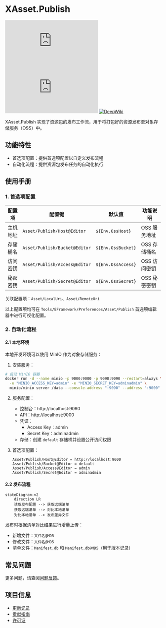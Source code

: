 # XAsset.Publish

[![Version](https://img.shields.io/npm/v/org.eframework.u3d.res)](https://www.npmjs.com/package/org.eframework.u3d.res)
[![Downloads](https://img.shields.io/npm/dm/org.eframework.u3d.res)](https://www.npmjs.com/package/org.eframework.u3d.res)
[![DeepWiki](https://img.shields.io/badge/DeepWiki-Explore-blue)](https://deepwiki.com/eframework-org/U3D.RES)

XAsset.Publish 实现了资源包的发布工作流，用于将打包好的资源发布至对象存储服务（OSS）中。

## 功能特性

- 首选项配置：提供首选项配置以自定义发布流程
- 自动化流程：提供资源包发布任务的自动化执行

## 使用手册

### 1. 首选项配置

| 配置项 | 配置键 | 默认值 | 功能说明 |
|--------|--------|--------|----------|
| 主机地址 | `Asset/Publish/Host@Editor` | `${Env.OssHost}` | OSS 服务地址 |
| 存储桶名 | `Asset/Publish/Bucket@Editor` | `${Env.OssBucket}` | OSS 存储桶名 |
| 访问密钥 | `Asset/Publish/Access@Editor` | `${Env.OssAccess}` | OSS 访问密钥 |
| 秘密密钥 | `Asset/Publish/Secret@Editor` | `${Env.OssSecret}` | OSS 秘密密钥 |

关联配置项：`Asset/LocalUri`、`Asset/RemoteUri`

以上配置项均可在 `Tools/EFramework/Preferences/Asset/Publish` 首选项编辑器中进行可视化配置。

### 2. 自动化流程

#### 2.1 本地环境

本地开发环境可以使用 MinIO 作为对象存储服务：

1. 安装服务：

```bash
# 启动 MinIO 容器
docker run -d --name minio -p 9000:9000 -p 9090:9090 --restart=always \
  -e "MINIO_ACCESS_KEY=admin" -e "MINIO_SECRET_KEY=adminadmin" \
  minio/minio server /data --console-address ":9090" --address ":9000"
```

2. 服务配置：
   - 控制台：http://localhost:9090
   - API：http://localhost:9000
   - 凭证：
     - Access Key：admin
     - Secret Key：adminadmin
   - 存储：创建 `default` 存储桶并设置公开访问权限

3. 首选项配置：
   ```
   Asset/Publish/Host@Editor = http://localhost:9000
   Asset/Publish/Bucket@Editor = default
   Asset/Publish/Access@Editor = admin
   Asset/Publish/Secret@Editor = adminadmin
   ```

#### 2.2 发布流程

```mermaid
stateDiagram-v2
    direction LR
    读取发布配置 --> 获取远端清单
    获取远端清单 --> 对比本地清单
    对比本地清单 --> 发布差异文件
```

发布时根据清单对比结果进行增量上传：
- 新增文件：`文件名@MD5`
- 修改文件：`文件名@MD5`
- 清单文件：`Manifest.db` 和 `Manifest.db@MD5`（用于版本记录）

## 常见问题

更多问题，请查阅[问题反馈](../CONTRIBUTING.md#问题反馈)。

## 项目信息

- [更新记录](../CHANGELOG.md)
- [贡献指南](../CONTRIBUTING.md)
- [许可证](../LICENSE.md)
